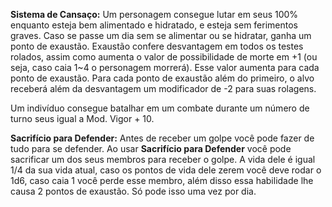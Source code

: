 **Sistema de Cansaço:** Um personagem consegue lutar em seus 100% enquanto esteja bem alimentado e hidratado, e esteja sem ferimentos graves. Caso se passe um dia sem se alimentar ou se hidratar, ganha um ponto de exaustão. Exaustão confere desvantagem em todos os testes rolados, assim como aumenta o valor de possibilidade de morte em +1 (ou seja, caso caia 1~4 o personagem morrerá). Esse valor aumenta para cada ponto de exaustão. Para cada ponto de exaustão além do primeiro, o alvo receberá além da desvantagem um modificador de -2 para suas rolagens. 

Um indivíduo consegue batalhar em um combate durante um número de turno seus igual a Mod. Vigor + 10.

**Sacrifício para Defender:** Antes de receber um golpe você pode fazer de tudo para se defender. Ao usar **Sacrifício para Defender** você pode sacrificar um dos seus membros para receber o golpe. A vida dele é igual 1/4 da sua vida atual, caso os pontos de vida dele zerem você deve rodar o 1d6, caso caia 1 você perde esse membro, além disso essa habilidade lhe causa 2 pontos de exaustão. Só pode isso uma vez por dia.
